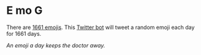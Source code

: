 # E mo G

There are [1661 emojis](https://github.com/Kikobeats/emojis-list). This [Twitter bot](https://twitter.com/e_mo_g) will tweet a random emoji each day for 1661 days.

_An emoji a day keeps the doctor away._
